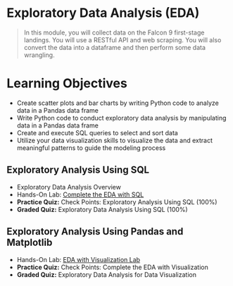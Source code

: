 # Exploratory Data Analysis (EDA)
> In this module, you will collect data on the Falcon 9 first-stage landings. You will use a RESTful API and web scraping. You will also convert the data into a dataframe and then perform some data wrangling.
# Learning Objectives
- Create scatter plots and bar charts by writing Python code to analyze data in a Pandas data frame
- Write Python code to conduct exploratory data analysis by manipulating data in a Pandas data frame
- Create and execute SQL queries to select and sort data
- Utilize your data visualization skills to visualize the data and extract meaningful patterns to guide the modeling process
## Exploratory Analysis Using SQL
- Exploratory Data Analysis Overview
- Hands-On Lab: [Complete the EDA with SQL](https://github.com/KailaniBailey/IBM-Data-Science-Professional-Certificate/blob/main/10.%20Applied%20Data%20Science%20Capstone/Week%202%3A%20Exploratory%20Data%20Analysis%20(EDA)/jupyter-labs-eda-sql-coursera_sqllite.ipynb)
- **Practice Quiz:** Check Points: Exploratory Analysis Using SQL (100%)
- **Graded Quiz:** Exploratory Data Analysis Using SQL (100%) 
## Exploratory Analysis Using Pandas and Matplotlib
- Hands-On Lab: [EDA with Visualization Lab](https://github.com/KailaniBailey/IBM-Data-Science-Professional-Certificate/blob/main/10.%20Applied%20Data%20Science%20Capstone/Week%202%3A%20Exploratory%20Data%20Analysis%20(EDA)/edadataviz.ipynb)
- **Practice Quiz:** Check Points: Complete the EDA with Visualization
- **Graded Quiz:** Exploratory Data Analysis for Data Visualization
